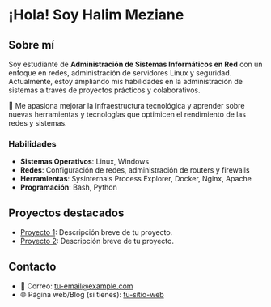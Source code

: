 # ¡Hola! Soy Halim Meziane 

## Sobre mí
Soy estudiante de **Administración de Sistemas Informáticos en Red** con un enfoque en redes, administración de servidores Linux y seguridad. Actualmente, estoy ampliando mis habilidades en la administración de sistemas a través de proyectos prácticos y colaborativos.

🚀 Me apasiona mejorar la infraestructura tecnológica y aprender sobre nuevas herramientas y tecnologías que optimicen el rendimiento de las redes y sistemas.

### Habilidades
- **Sistemas Operativos**: Linux, Windows
- **Redes**: Configuración de redes, administración de routers y firewalls
- **Herramientas**: Sysinternals Process Explorer, Docker, Nginx, Apache
- **Programación**: Bash, Python

## Proyectos destacados
- [Proyecto 1](enlace-a-tu-proyecto): Descripción breve de tu proyecto.
- [Proyecto 2](enlace-a-tu-proyecto): Descripción breve de tu proyecto.
  
## Contacto
- 📧 Correo: tu-email@example.com
- 🌐 Página web/Blog (si tienes): [tu-sitio-web](https://tusitioweb.com)
